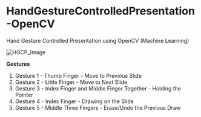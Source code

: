 # HandGestureControlledPresentation-OpenCV
Hand Gesture Controlled Presentation using OpenCV (Machine Learning)


![HGCP_Image](https://github.com/Swetha5021/HandGestureControlledPresentation-OpenCV/assets/110710815/31fcb8dc-bc7a-4c7e-a859-a0710aef099e)


**Gestures**

1. Gesture 1 - Thumb Finger - Move to Previous Slide
2. Gesture 2 - Little Finger - Move to Next Slide
3. Gesture 3 - Index Finger and Middle Finger Together - Holding the Pointer
4. Gesture 4 - Index Finger - Drawing on the Slide
5. Gesture 5 - Middle Three Fingers - Erase/Undo the Previous Draw
